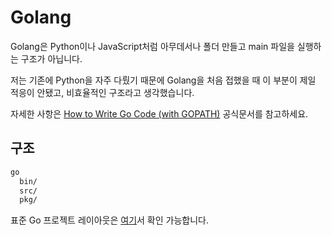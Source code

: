 
# Golang

Golang은 Python이나 JavaScript처럼 아무데서나 폴더 만들고 main 파일을 실행하는 구조가 아닙니다.

저는 기존에 Python을 자주 다뤘기 때문에 Golang을 처음 접했을 때 이 부분이 제일 적응이 안됐고, 비효율적인 구조라고 생각했습니다.

자세한 사항은 [How to Write Go Code (with GOPATH)](https://go.dev/doc/gopath_code) 공식문서를 참고하세요.

## 구조

```bash
go
  bin/
  src/
  pkg/
```

표준 Go 프로젝트 레이아웃은 [여기](https://github.com/golang-standards/project-layout/blob/master/README_ko.md)서 확인 가능합니다.
